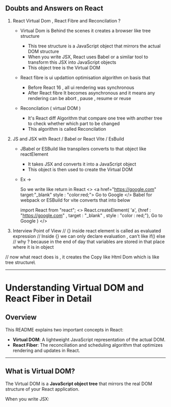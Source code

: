 ## Doubts and Answers on React

1. React Virtual Dom , React Fibre and Reconcilation ?

   - Virtual Dom is Behind the scenes it creates a browser like tree structure
     - This tree structure is a JavaScript object that mirrors the actual DOM structure
     - When you write JSX, React uses Babel or a similar tool to transform this JSX into JavaScript objects
     - This object tree is the Virtual DOM

   - React fibre is ui updattion optimisation algorithm on basis that
     - Before React 16 , all ui rendering was synchronous
     - After React fibre It becomes asynchronous and it means any rendering can be abort , pause , resume or reuse

   - Reconcilation ( virtual DOM )
     - It's React diff Algorithm that compare one tree with another tree to check whether which part to be changed
     - This algorithm is called Reconcilation

2. JS and JSX with React / Babel or React Vite / EsBuild
   - JBabel or ESBuild like transpilers converts <m /> to that object like reactElement
     - It takes JSX and converts it into a JavaScript object
     - This object is then used to create the Virtual DOM

   - Ex -> 

        So we write like return in React 
        <> 
            <a href="https://google.com" target:"_blank" style : "color:red;"> 
                Go to Google 
            </a> 
        </>
        Babel for webpack or ESBuild for vite converts that into below 

        import React from "react";
        <>
        React.createElement(
                'a',
                {href : "https://google.com" , target : "_blank" , style : "color : red;"},
                Go to Google
            )
        </>

3. Interview Point of View
// {} inside react element is called as evaluated expression
// Inside {} we can only declare evaluation , can't like if() else
// why ? because in the end of day that variables are stored in that place where it is in object

// now what react does is , it creates the Copy like Html Dom which is like tree structure\

---

# Understanding Virtual DOM and React Fiber in Detail 

## Overview

This README explains two important concepts in React:

* **Virtual DOM**: A lightweight JavaScript representation of the actual DOM.
* **React Fiber**: The reconciliation and scheduling algorithm that optimizes rendering and updates in React.

---

## What is Virtual DOM?

The Virtual DOM is a **JavaScript object tree** that mirrors the real DOM structure of your React application.

When you write JSX:
